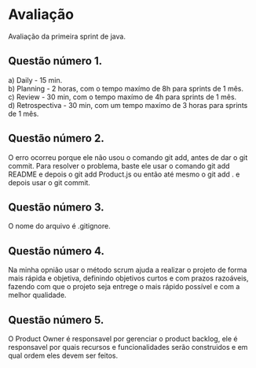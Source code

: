 # Avaliação
Avaliação da primeira sprint de java.
<br>
## Questão número 1.
a) Daily - 15 min.<br>
b) Planning - 2 horas, com o tempo maxímo de 8h para sprints de 1 mês.<br>
c) Review - 30 min, com o tempo maxímo de 4h para sprints de 1 mês.<br>
d) Retrospectiva - 30 min, com um tempo maxímo de 3 horas para sprints de 1 mês.<br>

## Questão número 2.
O erro ocorreu porque ele não usou o comando git add, antes de dar o git commit. Para resolver o problema, baste ele usar o comando git add README e depois o git add Product.js ou então até mesmo o git add . e depois usar o git commit.
<br>
## Questão número 3.
O nome do arquivo é .gitignore.
<br>
## Questão número 4.
Na minha opnião usar o método scrum ajuda a realizar o projeto de forma mais rápida e objetiva, definindo objetivos curtos e com prazos razoáveis, fazendo com que o projeto seja entrege o mais rápido possível e com a melhor qualidade.
<br>
## Questão número 5.
O Product Owner é responsavel por gerenciar o product backlog, ele é responsavel por quais recursos e funcionalidades serão construidos e em qual ordem eles devem ser feitos.
